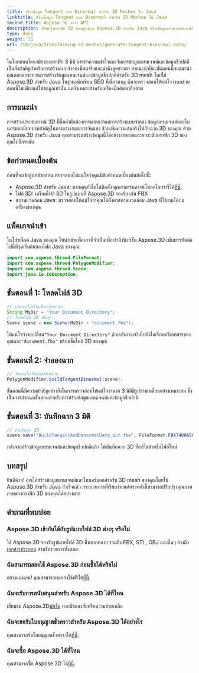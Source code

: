 ```yaml
---
title: สร้างข้อมูล Tangent และ Binormal สำหรับ 3D Meshes ใน Java
linktitle: สร้างข้อมูล Tangent และ Binormal สำหรับ 3D Meshes ใน Java
second_title: Aspose.3D จาวา API
description: ปรับปรุงกราฟิก 3D ของคุณด้วย Aspose.3D สำหรับ Java สร้างข้อมูลแทนเจนต์และข้อมูลชีวปกติได้อย่างง่ายดาย ลองทดลองใช้ฟรีทันที!
type: docs
weight: 11
url: /th/java/transforming-3d-meshes/generate-tangent-binormal-data/
---
```

ในโลกแบบไดนามิกของกราฟิก 3 มิติ การทำความเข้าใจและจัดการข้อมูลแทนเจนต์และข้อมูลชีวปกติเป็นสิ่งสำคัญสำหรับการสร้างแบบจำลองที่สมจริงและน่าดึงดูดสายตา คำแนะนำทีละขั้นตอนนี้จะแนะนำคุณตลอดกระบวนการสร้างข้อมูลแทนเจนต์และข้อมูลชีวปกติสำหรับ 3D mesh โดยใช้ Aspose.3D สำหรับ Java ในฐานะนักเขียน SEO ที่เชี่ยวชาญ ฉันจะตรวจสอบให้แน่ใจว่าบทช่วยสอนนี้ไม่เพียงแต่ให้ข้อมูลเท่านั้น แต่ยังเหมาะสำหรับเครื่องมือค้นหาอีกด้วย
## การแนะนำ
การสร้างประสบการณ์ 3D ที่ดื่มด่ำมักต้องการมากกว่าแค่การสร้างแบบจำลอง ข้อมูลแทนเจนต์และไบนอร์มอลมีบทบาทสำคัญในการแรเงาและการจัดแสง ช่วยเพิ่มความสมจริงให้กับฉาก 3D ของคุณ ด้วย Aspose.3D สำหรับ Java คุณสามารถสร้างข้อมูลนี้ได้อย่างง่ายดายและยกระดับกราฟิก 3D ของคุณไปอีกระดับ
## ข้อกำหนดเบื้องต้น
ก่อนที่จะเข้าสู่บทช่วยสอน ตรวจสอบให้แน่ใจว่าคุณมีข้อกำหนดเบื้องต้นต่อไปนี้:
-  Aspose.3D สำหรับ Java: หากคุณยังไม่ได้ติดตั้ง คุณสามารถดาวน์โหลดไลบรารีได้[ที่นี่](https://releases.aspose.com/3d/java/).
- ไฟล์ 3D: เตรียมไฟล์ 3D ในรูปแบบที่ Aspose.3D รองรับ เช่น FBX
- สภาพแวดล้อม Java: ตรวจสอบให้แน่ใจว่าคุณได้ตั้งค่าสภาพแวดล้อม Java ที่ใช้งานได้บนเครื่องของคุณ
## แพ็คเกจนำเข้า
ในโปรเจ็กต์ Java ของคุณ ให้นำเข้าแพ็คเกจที่จำเป็นเพื่อเข้าถึงฟังก์ชัน Aspose.3D เพิ่มบรรทัดต่อไปนี้ที่จุดเริ่มต้นของไฟล์ Java ของคุณ:
```java
import com.aspose.threed.FileFormat;
import com.aspose.threed.PolygonModifier;
import com.aspose.threed.Scene;
import java.io.IOException;
```
## ขั้นตอนที่ 1: โหลดไฟล์ 3D
```java
// เส้นทางไปยังไดเร็กทอรีเอกสาร
String MyDir = "Your Document Directory";
// โหลดไฟล์ 3D ที่มีอยู่
Scene scene = new Scene(MyDir + "document.fbx");
```
 ให้แน่ใจว่าจะเปลี่ยน`"Your Document Directory"` ด้วยเส้นทางจริงไปยังไดเร็กทอรีเอกสารของคุณและ`"document.fbx"` พร้อมชื่อไฟล์ 3D ของคุณ
## ขั้นตอนที่ 2: จำลองฉาก
```java
// จัดฉากให้เป็นรูปสามเหลี่ยม
PolygonModifier.buildTangentBinormal(scene);
```
ขั้นตอนนี้มีความสำคัญอย่างยิ่งในการตรวจสอบให้แน่ใจว่าฉาก 3 มิติมีรูปสามเหลี่ยมอย่างเหมาะสม ซึ่งเป็นการกำหนดขั้นตอนสำหรับการสร้างข้อมูลแทนเจนต์และข้อมูลชีวปกติ
## ขั้นตอนที่ 3: บันทึกฉาก 3 มิติ
```java
// บันทึกฉาก 3D
scene.save("BuildTangentAndBinormalData_out.fbx", FileFormat.FBX7400ASCII);
```
หลังจากสร้างข้อมูลแทนเจนต์และข้อมูลชีวปกติแล้ว ให้บันทึกฉาก 3D ที่แก้ไขด้วยชื่อไฟล์ใหม่
## บทสรุป
ยินดีด้วย! คุณได้สร้างข้อมูลแทนเจนต์และไบนอร์มอลสำหรับ 3D mesh ของคุณโดยใช้ Aspose.3D สำหรับ Java สำเร็จแล้ว กระบวนการที่เรียบง่ายแต่ทรงพลังนี้สามารถปรับปรุงคุณภาพภาพของกราฟิก 3D ของคุณได้อย่างมาก
## คำถามที่พบบ่อย
### Aspose.3D เข้ากันได้กับรูปแบบไฟล์ 3D ต่างๆ หรือไม่
 ใช่ Aspose.3D รองรับรูปแบบไฟล์ 3D ที่หลากหลาย รวมถึง FBX, STL, OBJ และอื่นๆ อ้างถึง[เอกสารประกอบ](https://reference.aspose.com/3d/java/) สำหรับรายการทั้งหมด
### ฉันสามารถลองใช้ Aspose.3D ก่อนซื้อได้หรือไม่
 อย่างแน่นอน! คุณสามารถทดลองใช้ฟรีได้[ที่นี่](https://releases.aspose.com/).
### ฉันจะรับการสนับสนุนสำหรับ Aspose.3D ได้ที่ไหน
 เยี่ยมชม Aspose.3D[ฟอรั่ม](https://forum.aspose.com/c/3d/18) หากมีข้อสงสัยหรือความช่วยเหลือ
### ฉันจะขอรับใบอนุญาตชั่วคราวสำหรับ Aspose.3D ได้อย่างไร
 คุณสามารถรับใบอนุญาตชั่วคราวได้[ที่นี่](https://purchase.aspose.com/temporary-license/).
### ฉันจะซื้อ Aspose.3D ได้ที่ไหน
 คุณสามารถซื้อ Aspose.3D ได้[ที่นี่](https://purchase.aspose.com/buy).